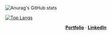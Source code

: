 ![Anurag's GitHub stats](https://github-readme-stats.vercel.app/api?username=Silentdesu&show_icons=true&theme=dark)

[![Top Langs](https://github-readme-stats.vercel.app/api/top-langs/?username=Silentdesu&layout=compact&theme=dark)](https://github.com/anuraghazra/github-readme-stats)

  <p align="center">
    <a href="https://www.youtube.com/playlist?list=PLWJiS5Gmt1c-L_V_DtqAuZVl_3GWmMY9L"><b>Portfolio</b></a>
     ·
    <a href="https://www.linkedin.com/in/ilyas-sadyrov-895163206/"><b>LinkedIn</b></a>
  <p/>
